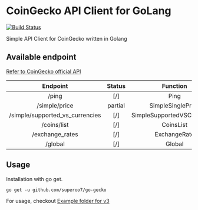 # CoinGecko API Client for GoLang

[![Build Status](https://travis-ci.com/superoo7/go-gecko.svg?branch=master)](https://travis-ci.com/superoo7/go-gecko)

Simple API Client for CoinGecko written in Golang

## Available endpoint

[Refer to CoinGecko official API](https://www.coingecko.com/api)

|            Endpoint             | Status  |          Function           |
| :-----------------------------: | :-----: | :-------------------------: |
|              /ping              |   [/]   |            Ping             |
|          /simple/price          | partial |      SimpleSinglePrice      |
| /simple/supported_vs_currencies |   [/]   | SimpleSupportedVSCurrencies |
|           /coins/list           |   [/]   |          CoinsList          |
|         /exchange_rates         |   [/]   |        ExchangeRate         |
|             /global             |   [/]   |           Global            |

## Usage

Installation with go get.

```
go get -u github.com/superoo7/go-gecko
```

For usage, checkout [Example folder for v3](/_example/v3)
